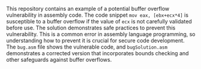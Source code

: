 This repository contains an example of a potential buffer overflow vulnerability in assembly code.  The code snippet `mov eax, [ebx+ecx*4]` is susceptible to a buffer overflow if the value of `ecx` is not carefully validated before use.  The solution demonstrates safe practices to prevent this vulnerability. This is a common error in assembly language programming, so understanding how to prevent it is crucial for secure code development. The `bug.asm` file shows the vulnerable code, and `bugSolution.asm` demonstrates a corrected version that incorporates bounds checking and other safeguards against buffer overflows.